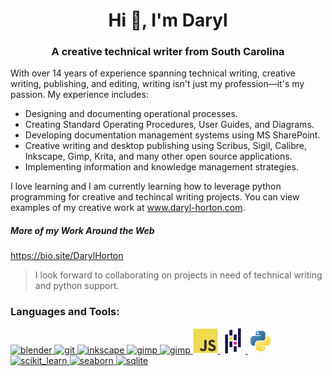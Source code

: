<h1 align="center">Hi 👋, I'm Daryl</h1>
<h3 align="center">A creative technical writer from South Carolina</h3>

With over 14 years of experience spanning technical writing, creative writing, publishing, and editing, writing isn't just my profession—it's my passion. My experience includes:

- Designing and documenting operational processes.
- Creating Standard Operating Procedures, User Guides, and Diagrams.
- Developing documentation management systems using MS SharePoint.
- Creative writing and desktop publishing using Scribus, Sigil, Calibre, Inkscape, Gimp, Krita, and many other open source applications.
- Implementing information and knowledge management strategies.

I love learning and I am currently learning how to leverage python programming for creative and techincal writing projects. You can view examples of my creative work at www.daryl-horton.com.
##### More of my Work Around the Web
https://bio.site/DarylHorton

>I look forward to collaborating on projects in need of technical writing and python support.

<!---
Daryl-Horton/Daryl-Horton is a ✨ special ✨ repository because its `README.md` (this file) appears on your GitHub profile.
You can click the Preview link to take a look at your changes.
--->

<h3 align="left">Languages and Tools:</h3>
<p align="left">
  <a href="https://www.blender.org/" target="_blank" rel="noreferrer">
    <img
      src="https://download.blender.org/branding/community/blender_community_badge_white.svg"
      alt="blender"
      width="40"
      height="40"
    />
  </a>
  <a href="https://git-scm.com/" target="_blank" rel="noreferrer">
    <img
      src="https://www.vectorlogo.zone/logos/git-scm/git-scm-icon.svg"
      alt="git"
      width="40"
      height="40"
    />
  </a>
  <a href="https://inkscape.org/" target="_blank" rel="noreferrer">
    <img
      src="https://www.vectorlogo.zone/logos/inkscape/inkscape-ar21.svg"
      alt="inkscape"
      width="40"
      height="40"
    />
  </a>
  <a href="https://www.gimp.org/" target="_blank" rel="noreferrer">
    <img
      src="https://www.vectorlogo.zone/logos/gimp/gimp-ar21.svg"
      alt="gimp"
      width="40"
      height="40"
    />
  </a>
  <a href="https://krita.org/en/" target="_blank" rel="noreferrer">
    <img
      src="https://upload.wikimedia.org/wikipedia/commons/6/63/Krita_Application_Logo.svg"
      alt="gimp"
      width="40"
      height="40"
    />
  </a>
  <a
    href="https://developer.mozilla.org/en-US/docs/Web/JavaScript"
    target="_blank"
    rel="noreferrer"
  >
    <img
      src="https://raw.githubusercontent.com/devicons/devicon/master/icons/javascript/javascript-original.svg"
      alt="javascript"
      width="40"
      height="40"
    />
  </a>
  <a href="https://pandas.pydata.org/" target="_blank" rel="noreferrer">
    <img
      src="https://raw.githubusercontent.com/devicons/devicon/2ae2a900d2f041da66e950e4d48052658d850630/icons/pandas/pandas-original.svg"
      alt="pandas"
      width="40"
      height="40"
    />
  </a>
  <a href="https://www.python.org" target="_blank" rel="noreferrer">
    <img
      src="https://raw.githubusercontent.com/devicons/devicon/master/icons/python/python-original.svg"
      alt="python"
      width="40"
      height="40"
    />
  </a>
  <a href="https://scikit-learn.org/" target="_blank" rel="noreferrer">
    <img
      src="https://upload.wikimedia.org/wikipedia/commons/0/05/Scikit_learn_logo_small.svg"
      alt="scikit_learn"
      width="40"
      height="40"
    />
  </a>
  <a href="https://seaborn.pydata.org/" target="_blank" rel="noreferrer">
    <img
      src="https://seaborn.pydata.org/_images/logo-mark-lightbg.svg"
      alt="seaborn"
      width="40"
      height="40"
    />
  </a>
  <a href="https://www.sqlite.org/" target="_blank" rel="noreferrer">
    <img
      src="https://www.vectorlogo.zone/logos/sqlite/sqlite-icon.svg"
      alt="sqlite"
      width="40"
      height="40"
    />
  </a>
</p>